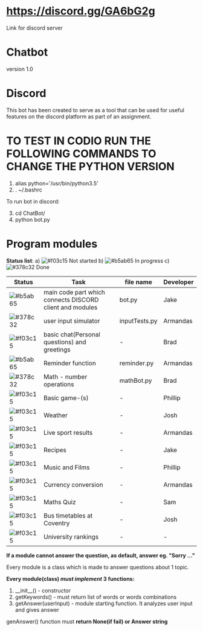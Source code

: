 # https://discord.gg/GA6bG2g
Link for discord server
# Chatbot
version 1.0
# Discord
This bot has been created to serve as a tool that can be used for useful features
on the discord platform as part of an assignment.

# TO TEST IN CODIO RUN THE FOLLOWING COMMANDS TO CHANGE THE PYTHON VERSION
1) alias python='/usr/bin/python3.5'
2) . ~/.bashrc

To run bot in discord:

3) cd ChatBot/
4) python bot.py

# Program modules

**Status list**:
a) ![#f03c15](https://placehold.it/15/f03c15/000000?text=+) Not started
b) ![#b5ab65](https://placehold.it/15/b5ab65/000000?text=+) In progress
c) ![#378c32](https://placehold.it/15/378c32/000000?text=+) Done

| Status | Task | file name | Developer |
| --- | --- | --- | --- |
| ![#b5ab65](https://placehold.it/15/b5ab65/000000?text=+) | main code part which connects DISCORD client and modules | bot.py | Jake |
| ![#378c32](https://placehold.it/15/378c32/000000?text=+) | user input simulator | inputTests.py | Armandas |
| ![#f03c15](https://placehold.it/15/f03c15/000000?text=+) | basic chat(Personal questions) and greetings | - | Brad |
| ![#b5ab65](https://placehold.it/15/b5ab65/000000?text=+) | Reminder function | reminder.py | Armandas |
| ![#378c32](https://placehold.it/15/378c32/000000?text=+) | Math - number operations | mathBot.py | Brad |
| ![#f03c15](https://placehold.it/15/f03c15/000000?text=+) | Basic game-(s) | - | Phillip |
| ![#f03c15](https://placehold.it/15/f03c15/000000?text=+) | Weather | - | Josh |
| ![#f03c15](https://placehold.it/15/f03c15/000000?text=+) | Live sport results | - | Armandas |
| ![#f03c15](https://placehold.it/15/f03c15/000000?text=+) | Recipes | - | Jake |
| ![#f03c15](https://placehold.it/15/f03c15/000000?text=+) | Music and Films | - | Phillip |
| ![#f03c15](https://placehold.it/15/f03c15/000000?text=+) | Currency conversion | - | Armandas |
| ![#f03c15](https://placehold.it/15/f03c15/000000?text=+) | Maths Quiz | - | Sam |
| ![#f03c15](https://placehold.it/15/f03c15/000000?text=+) | Bus timetables at Coventry | - | Josh |
| ![#f03c15](https://placehold.it/15/f03c15/000000?text=+) | University rankings | - | - |

**If a module cannot answer the question, as default, answer eg. "Sorry ..."**

Every module is a class which is made to answer questions about 1 topic.

**Every module(class) _must implement_ 3 functions:**
1. \_\_init\_\_() - constructor
2. getKeywords() - must return list of words or words combinations
3. getAnswer(userInput) - module starting function. It analyzes user input and gives answer

genAnswer() function must **return None(if fail) or Answer string**

